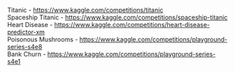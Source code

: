 Titanic - https://www.kaggle.com/competitions/titanic  
Spaceship Titanic - https://www.kaggle.com/competitions/spaceship-titanic  
Heart Disease - https://www.kaggle.com/competitions/heart-disease-predictor-xm  
Poisonous Mushrooms - https://www.kaggle.com/competitions/playground-series-s4e8  
Bank Churn - https://www.kaggle.com/competitions/playground-series-s4e1
